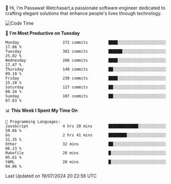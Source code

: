 
👋 Hi, I'm Passawat Wetchasart,a passionate software engineer dedicated to crafting elegant solutions that enhance people's lives through technology.


<!--START_SECTION:waka-->
![Code Time](http://img.shields.io/badge/Code%20Time-1%2C704%20hrs%2038%20mins-blue)

📅 **I'm Most Productive on Tuesday** 

```text
Monday                   272 commits         ████░░░░░░░░░░░░░░░░░░░░░   17.86 % 
Tuesday                  381 commits         ██████░░░░░░░░░░░░░░░░░░░   25.02 % 
Wednesday                266 commits         ████░░░░░░░░░░░░░░░░░░░░░   17.47 % 
Thursday                 140 commits         ██░░░░░░░░░░░░░░░░░░░░░░░   09.19 % 
Friday                   230 commits         ████░░░░░░░░░░░░░░░░░░░░░   15.10 % 
Saturday                 127 commits         ██░░░░░░░░░░░░░░░░░░░░░░░   08.34 % 
Sunday                   107 commits         ██░░░░░░░░░░░░░░░░░░░░░░░   07.03 % 
```


📊 **This Week I Spent My Time On** 

```text
💬 Programming Languages: 
JavaScript               4 hrs 20 mins       █████████████░░░░░░░░░░░░   50.66 % 
Go                       2 hrs 41 mins       ████████░░░░░░░░░░░░░░░░░   31.35 % 
Other                    32 mins             ██░░░░░░░░░░░░░░░░░░░░░░░   06.23 % 
Makefile                 28 mins             █░░░░░░░░░░░░░░░░░░░░░░░░   05.61 % 
YAML                     20 mins             █░░░░░░░░░░░░░░░░░░░░░░░░   04.06 % 
```


 Last Updated on 19/07/2024 20:22:56 UTC
<!--END_SECTION:waka-->

<!--
**markpassawat/markpassawat** is a ✨ _special_ ✨ repository because its `README.md` (this file) appears on your GitHub profile.

Here are some ideas to get you started:

- 🔭 I’m currently working on ...
- 🌱 I’m currently learning ...
- 👯 I’m looking to collaborate on ...
- 🤔 I’m looking for help with ...
- 💬 Ask me about ...
- 📫 How to reach me: ...
- 😄 Pronouns: He/Him
- ⚡ Fun fact: ...
-->

